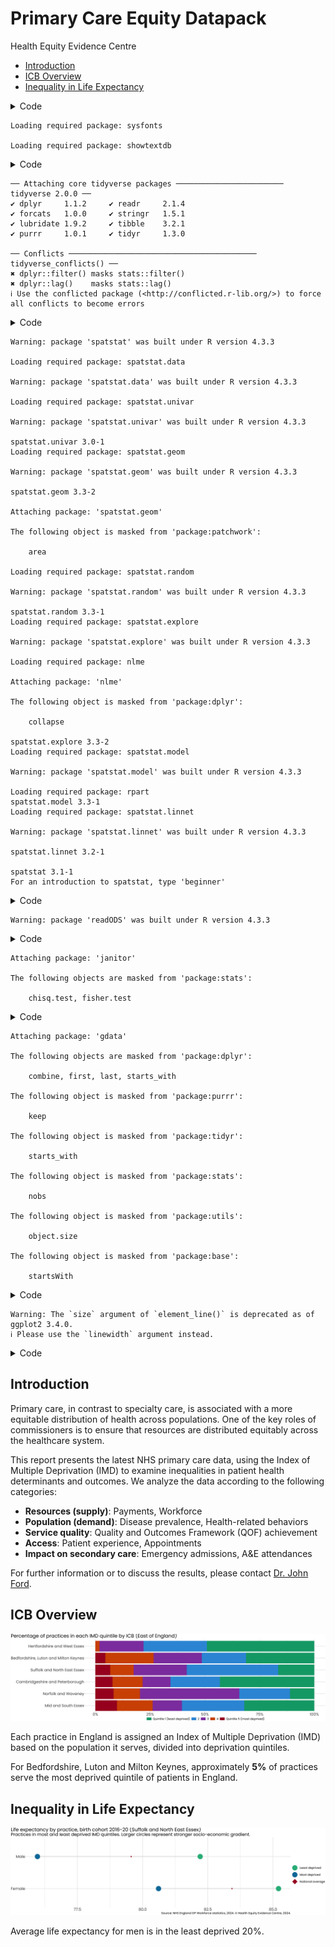 # Primary Care Equity Datapack
Health Equity Evidence Centre

- [Introduction](#introduction)
- [ICB Overview](#icb-overview)
- [Inequality in Life Expectancy](#inequality-in-life-expectancy)

<details>
<summary>Code</summary>

``` r
# Load necessary libraries
library(ggplot2)
library(showtext)
```

</details>

    Loading required package: sysfonts

    Loading required package: showtextdb

<details>
<summary>Code</summary>

``` r
library(patchwork)
library(ggtext)
library(fingertipsR)
library(tidyverse)
```

</details>

    ── Attaching core tidyverse packages ──────────────────────── tidyverse 2.0.0 ──
    ✔ dplyr     1.1.2     ✔ readr     2.1.4
    ✔ forcats   1.0.0     ✔ stringr   1.5.1
    ✔ lubridate 1.9.2     ✔ tibble    3.2.1
    ✔ purrr     1.0.1     ✔ tidyr     1.3.0

    ── Conflicts ────────────────────────────────────────── tidyverse_conflicts() ──
    ✖ dplyr::filter() masks stats::filter()
    ✖ dplyr::lag()    masks stats::lag()
    ℹ Use the conflicted package (<http://conflicted.r-lib.org/>) to force all conflicts to become errors

<details>
<summary>Code</summary>

``` r
library(purrr)
library(tibble)
library(spatstat)
```

</details>

    Warning: package 'spatstat' was built under R version 4.3.3

    Loading required package: spatstat.data

    Warning: package 'spatstat.data' was built under R version 4.3.3

    Loading required package: spatstat.univar

    Warning: package 'spatstat.univar' was built under R version 4.3.3

    spatstat.univar 3.0-1
    Loading required package: spatstat.geom

    Warning: package 'spatstat.geom' was built under R version 4.3.3

    spatstat.geom 3.3-2

    Attaching package: 'spatstat.geom'

    The following object is masked from 'package:patchwork':

        area

    Loading required package: spatstat.random

    Warning: package 'spatstat.random' was built under R version 4.3.3

    spatstat.random 3.3-1
    Loading required package: spatstat.explore

    Warning: package 'spatstat.explore' was built under R version 4.3.3

    Loading required package: nlme

    Attaching package: 'nlme'

    The following object is masked from 'package:dplyr':

        collapse

    spatstat.explore 3.3-2
    Loading required package: spatstat.model

    Warning: package 'spatstat.model' was built under R version 4.3.3

    Loading required package: rpart
    spatstat.model 3.3-1
    Loading required package: spatstat.linnet

    Warning: package 'spatstat.linnet' was built under R version 4.3.3

    spatstat.linnet 3.2-1

    spatstat 3.1-1 
    For an introduction to spatstat, type 'beginner' 

<details>
<summary>Code</summary>

``` r
library(lubridate)
library(readODS)
```

</details>

    Warning: package 'readODS' was built under R version 4.3.3

<details>
<summary>Code</summary>

``` r
library(janitor)
```

</details>


    Attaching package: 'janitor'

    The following objects are masked from 'package:stats':

        chisq.test, fisher.test

<details>
<summary>Code</summary>

``` r
library(gdata)
```

</details>


    Attaching package: 'gdata'

    The following objects are masked from 'package:dplyr':

        combine, first, last, starts_with

    The following object is masked from 'package:purrr':

        keep

    The following object is masked from 'package:tidyr':

        starts_with

    The following object is masked from 'package:stats':

        nobs

    The following object is masked from 'package:utils':

        object.size

    The following object is masked from 'package:base':

        startsWith

<details>
<summary>Code</summary>

``` r
# Set up Google font and automatic display for text rendering
font_add_google("Poppins", family = "Poppins")
showtext_auto()

# Set up the ggplot theme
theme_set(
  theme_minimal() +
    theme(
      axis.title = element_text(size = 80, family = "Poppins"),
      axis.text = element_text(size = 80, family = "Poppins"),
      plot.caption = element_text(size = 60, family = "Poppins"),
      plot.title = element_text(size = 100, family = "Poppins"),
      plot.subtitle = element_text(size = 90, family = "Poppins"),
      panel.grid = element_line(size = 5),
      legend.title = element_text(size = 60, family = "Poppins"),
      legend.text = element_text(size = 60, family = "Poppins"),
      legend.key.width = unit(3.5, "cm"),
      plot.title.position = "plot"
    )
)
```

</details>

    Warning: The `size` argument of `element_line()` is deprecated as of ggplot2 3.4.0.
    ℹ Please use the `linewidth` argument instead.

<details>
<summary>Code</summary>

``` r
# Update default settings for geom_point size
update_geom_defaults("point", list(size = 50))

# Import data
df <- read.csv("final_data.csv")

# Define helper functions or custom operators if needed
"%ni%" <- Negate("%in%")

# Optional: suppress warnings and set figure dimensions globally for knitr
knitr::opts_chunk$set(
  echo = FALSE,
  warning = FALSE,
  fig.width = 90,
  fig.height = 25,
  fig.fullwidth = TRUE
)
```

</details>

## Introduction

Primary care, in contrast to specialty care, is associated with a more
equitable distribution of health across populations. One of the key
roles of commissioners is to ensure that resources are distributed
equitably across the healthcare system.

This report presents the latest NHS primary care data, using the Index
of Multiple Deprivation (IMD) to examine inequalities in patient health
determinants and outcomes. We analyze the data according to the
following categories:

- **Resources (supply)**: Payments, Workforce
- **Population (demand)**: Disease prevalence, Health-related behaviors
- **Service quality**: Quality and Outcomes Framework (QOF) achievement
- **Access**: Patient experience, Appointments
- **Impact on secondary care**: Emergency admissions, A&E attendances

For further information or to discuss the results, please contact
[Dr. John Ford](mailto:j.a.ford@qmul.ac.uk).

## ICB Overview

![](slides_files/figure-commonmark/overview-1.png)

Each practice in England is assigned an Index of Multiple Deprivation
(IMD) based on the population it serves, divided into deprivation
quintiles.

For Bedfordshire, Luton and Milton Keynes, approximately **5%** of
practices serve the most deprived quintile of patients in England.

## Inequality in Life Expectancy

![](slides_files/figure-commonmark/Life_Expectancy-1.png)

Average life expectancy for men is in the least deprived 20%.
